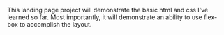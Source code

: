 
This landing page project will demonstrate the basic html and css I've learned so far.
Most importantly, it will demonstrate an ability to use flex-box to accomplish the layout.
